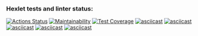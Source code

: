 ### Hexlet tests and linter status:
[![Actions Status](https://github.com/code-begemot/python-project-50/actions/workflows/hexlet-check.yml/badge.svg)](https://github.com/code-begemot/python-project-50/actions)
[![Maintainability](https://api.codeclimate.com/v1/badges/6d1aacfc7d19720edcd3/maintainability)](https://codeclimate.com/github/code-begemot/python-project-50/maintainability)
[![Test Coverage](https://api.codeclimate.com/v1/badges/6d1aacfc7d19720edcd3/test_coverage)](https://codeclimate.com/github/code-begemot/python-project-50/test_coverage)
[![asciicast](https://asciinema.org/a/637521.svg)](https://asciinema.org/a/637521)
[![asciicast](https://asciinema.org/a/637523.svg)](https://asciinema.org/a/637523)
[![asciicast](https://asciinema.org/a/637524.svg)](https://asciinema.org/a/637524)
[![asciicast](https://asciinema.org/a/637525.svg)](https://asciinema.org/a/637525)
[![asciicast](https://asciinema.org/a/637526.svg)](https://asciinema.org/a/637526)
